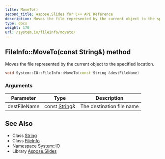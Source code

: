 ```yaml
---
title: MoveTo()
second_title: Aspose.Slides for C++ API Reference
description: Moves the file represented by the current object to the specified location.
type: docs
weight: 170
url: /system.io/fileinfo/moveto/
---
```

## FileInfo::MoveTo(const String\&) method


Moves the file represented by the current object to the specified location.

```cpp
void System::IO::FileInfo::MoveTo(const String &destFileName)
```


### Arguments

| Parameter | Type | Description |
| --- | --- | --- |
| destFileName | const [String](../../../system/string/)\& | The destination file name |

## See Also

* Class [String](../../../system/string/)
* Class [FileInfo](../)
* Namespace [System::IO](../../)
* Library [Aspose.Slides](../../../)